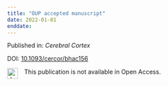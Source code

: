 ```yaml
---
title: "OUP accepted manuscript"
date: 2022-01-01
enddate:
---
```


Published in: *Cerebral Cortex*

DOI: [10.1093/cercor/bhac156](https://doi.org/10.1093/cercor/bhac156)

<img src="https://upload.wikimedia.org/wikipedia/commons/thumb/0/0e/Closed_Access_logo_transparent.svg/1200px-Closed_Access_logo_transparent.svg.png" alt="drawing" width="25" align="left"/> &nbsp;&nbsp;&nbsp;This publication is not available in Open Access.


